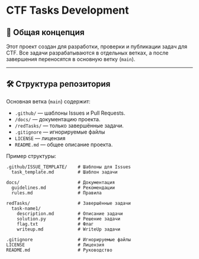 # CTF Tasks Development

## 📌 Общая концепция
Этот проект создан для разработки, проверки и публикации задач для CTF. Все задачи разрабатываются в отдельных ветках, а после завершения переносятся в основную ветку (`main`).

---

## 🛠️ Структура репозитория
Основная ветка (`main`) содержит:
- `.github/` — шаблоны Issues и Pull Requests.
- `/docs/` — документацию проекта.
- `/redTasks/` — только завершённые задачи.
- `.gitignore` — игнорируемые файлы
- `LICENSE` — лицензия
- `README.md` — общее описание проекта.

Пример структуры:
```plaintext
.github/ISSUE_TEMPLATE/    # Шаблоны для Issues
  task_template.md         # Шаблон задачи

docs/                      # Документация
  guidelines.md            # Рекомендации
  rules.md                 # Правила

redTasks/                  # Завершённые задачи
  task-name1/              
    description.md         # Описание задачи
    solution.py            # Решение задачи
    flag.txt               # Флаг
    writeup.md             # WriteUp задачи

.gitignore                 # Игнорируемые файлы
LICENSE                    # Лицензия
README.md                  # Руководство
